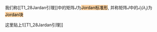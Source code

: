 我们称[[T1_28Jardan引理]]中的矩阵$J$为<mark style="background: #FFB86CA6;">Jordan标准形</mark>, 并称矩阵$J$中的$J_i(\lambda_i)$为<mark style="background: #FFB86CA6;">Jordan块</mark>

这里贴上![[T1_28Jardan引理]]